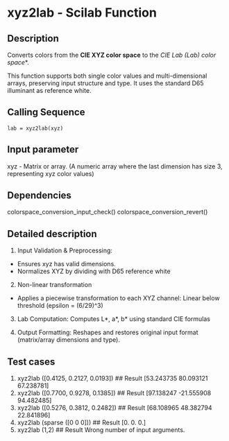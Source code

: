 # xyz2lab - Scilab Function

## Description

Converts colors from the **CIE XYZ color space** to the **CIE Lab (L*a*b*) color space**.

This function supports both single color values and multi-dimensional arrays, preserving input structure and type. It uses the standard D65 illuminant as reference white.

## Calling Sequence

```
lab = xyz2lab(xyz)
```

## Input parameter
xyz - Matrix or array. (A numeric array where the last dimension has size 3, representing xyz color values)

## Dependencies
colorspace_conversion_input_check()
colorspace_conversion_revert()

## Detailed description

1. Input Validation & Preprocessing:
* Ensures xyz has valid dimensions.
* Normalizes XYZ by dividing with D65 reference white
  
2. Non-linear transformation
* Applies a piecewise transformation to each XYZ channel:
Linear below threshold (epsilon = (6/29)^3)

3. Lab Computation:
Computes L*, a*, b* using standard CIE formulas

4. Output Formatting:
Reshapes and restores original input format (matrix/array dimensions and type).

## Test cases
1. xyz2lab ([0.4125, 0.2127, 0.0193]) ## Result [53.243735   80.093121   67.238781]
2. xyz2lab ([0.7700, 0.9278, 0.1385]) ## Result [97.138247  -21.555908   94.482485]
3. xyz2lab ([0.5276, 0.3812, 0.2482]) ## Result [68.108965   48.382794   22.841896]
4. xyz2lab (sparse ([0 0 0])) ## Result [0.   0.   0.]
5. xyz2lab (1,2) ## Result Wrong number of input arguments.





